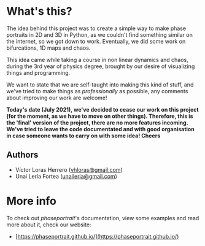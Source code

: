 # What's this?
The idea behind this project was to create a simple way to make phase portraits in 2D and 3D in Python, as we couldn't find something similar on the internet, so we got down to work. Eventually, we did some work on bifurcations, 1D maps and chaos.

This idea came while taking a course in non linear dynamics and chaos, during the 3rd year of physics degree, brought by our desire of visualizing things and programming.

We want to state that we are self-taught into making this kind of stuff, and we've tried to make things as *professionally* as possible, any comments about improving our work are welcome!

**Today's date (July 2021), we've decided to cease our work on this project (for the moment, as we have to move on other things). Therefore, this is the 'final' version of the project, there are no more features incoming. We've tried to leave the code documentated and with good organisation in case someone wants to carry on with some idea! Cheers**

## Authors

- Víctor Loras Herrero (vhloras@gmail.com)
- Unai Lería Fortea (unaileria@gmail.com)

# More info

To check out *phaseportrait*'s documentation, view some examples and read more about it, check our website:

* [https://phaseportrait.github.io/](https://phaseportrait.github.io/)
